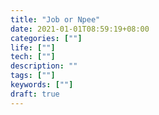```yaml
---
title: "Job or Npee"
date: 2021-01-01T08:59:19+08:00
categories: [""]
life: [""]
tech: [""]
description: ""
tags: [""]
keywords: [""]
draft: true
---
```

